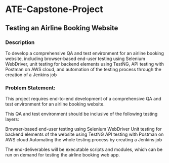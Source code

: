 # ATE-Capstone-Project

## Testing an Airline Booking Website

### Description

To develop a comprehensive QA and test environment for an airline booking website, including browser-based end-user testing using Selenium WebDriver, unit testing for backend elements using TestNG, API testing with Postman on AWS cloud, and automation of the testing process through the creation of a Jenkins job

 

### Problem Statement:

This project requires end-to-end development of a comprehensive QA and test environment for an airline booking website.

This QA and test environment should be inclusive of the following testing layers:

Browser-based end-user testing using Selenium WebDriver
Unit testing for backend elements of the website using TestNG
API testing with Postman on AWS cloud
Automating the whole testing process by creating a Jenkins job
 

The end-deliverables will be executable scripts and modules, which can be run on demand for testing the airline booking web app.

